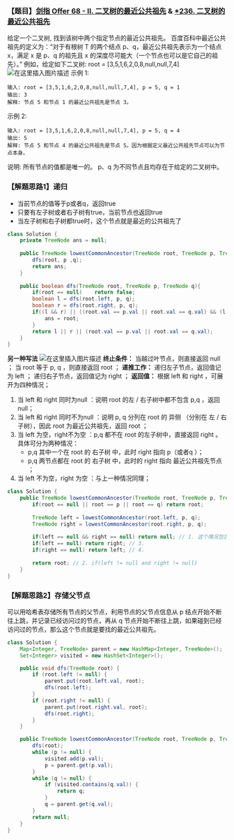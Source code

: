 ### 【题目】[剑指 Offer 68 - II. 二叉树的最近公共祖先](https://leetcode-cn.com/problems/er-cha-shu-de-zui-jin-gong-gong-zu-xian-lcof/) & [*236. 二叉树的最近公共祖先](https://leetcode-cn.com/problems/lowest-common-ancestor-of-a-binary-tree/)
给定一个二叉树, 找到该树中两个指定节点的最近公共祖先。
百度百科中最近公共祖先的定义为：“对于有根树 T 的两个结点 p、q，最近公共祖先表示为一个结点 x，满足 x 是 p、q 的祖先且 x 的深度尽可能大（一个节点也可以是它自己的祖先）。”
例如，给定如下二叉树:  root = [3,5,1,6,2,0,8,null,null,7,4]
![在这里插入图片描述](https://img-blog.csdnimg.cn/20200510141528250.png)
示例 1:

	输入: root = [3,5,1,6,2,0,8,null,null,7,4], p = 5, q = 1
	输出: 3
	解释: 节点 5 和节点 1 的最近公共祖先是节点 3。
示例 2:
	
	输入: root = [3,5,1,6,2,0,8,null,null,7,4], p = 5, q = 4
	输出: 5
	解释: 节点 5 和节点 4 的最近公共祖先是节点 5。因为根据定义最近公共祖先节点可以为节点本身。

说明:
所有节点的值都是唯一的。
p、q 为不同节点且均存在于给定的二叉树中。

### 【解题思路1】递归
- 当前节点的值等于p或者q，返回true
- 只要有左子树或者右子树有true，当前节点也返回true
- 当左子树和右子树都true时，这个节点就是最近的公共祖先了
```java
class Solution {
    private TreeNode ans = null;
    
    public TreeNode lowestCommonAncestor(TreeNode root, TreeNode p, TreeNode q) {
        dfs(root, p ,q);
        return ans;
    }
    
    public boolean dfs(TreeNode root, TreeNode p, TreeNode q){
        if(root == null)	return false;
        boolean l = dfs(root.left, p, q);
        boolean r = dfs(root.right, p, q);
        if((l && r) || ((root.val == p.val || root.val == q.val) && (l || r))){
            ans = root;
        }
        return l || r || (root.val == p.val || root.val == q.val);
    }
}
```
**另一种写法**
![在这里插入图片描述](https://img-blog.csdnimg.cn/2020091117231477.png?x-oss-process=image/watermark,type_ZmFuZ3poZW5naGVpdGk,shadow_10,text_aHR0cHM6Ly9ibG9nLmNzZG4ubmV0L1h1bkNpeQ==,size_16,color_FFFFFF,t_70#pic_center)
**终止条件：**
当越过叶节点，则直接返回 null ；
当 root 等于 p, q ，则直接返回 root ；
**递推工作：**
递归左子节点，返回值记为 left ；
递归右子节点，返回值记为 right ；
**返回值：** 根据 left 和 right ，可展开为四种情况；
1. 当 left 和 right 同时为null ：说明 root 的左 / 右子树中都不包含 p,q ，返回 null；
2. 当 left 和 right 同时不为null ：说明 p, q 分列在 root 的 异侧 （分别在 左 / 右子树），因此 root 为最近公共祖先，返回 root ；
3. 当 left 为空，right不为空 ：p,q 都不在 root 的左子树中，直接返回 right 。具体可分为两种情况：
	- p,q 其中一个在 root 的 右子树 中，此时 right 指向 p（或者q ）；
	- p,q 两节点都在 root 的 右子树 中，此时的 right 指向 最近公共祖先节点 ；
4. 当 left 不为空，right 为空 ：与上一种情况同理；

```java
class Solution {
    public TreeNode lowestCommonAncestor(TreeNode root, TreeNode p, TreeNode q) {
        if(root == null || root == p || root == q) return root;
        
        TreeNode left = lowestCommonAncestor(root.left, p, q);
        TreeNode right = lowestCommonAncestor(root.right, p, q);
        
        if(left == null && right == null) return null; // 1. 这个情况包含在3 4里的这行可省略
        if(left == null) return right; // 3.
        if(right == null) return left; // 4.
        
        return root; // 2. if(left != null and right != null)
    }
}
```

### 【解题思路2】存储父节点
可以用哈希表存储所有节点的父节点，利用节点的父节点信息从 p 结点开始不断往上跳，并记录已经访问过的节点，再从 q 节点开始不断往上跳，如果碰到已经访问过的节点，那么这个节点就是要找的最近公共祖先。

```java
class Solution {
    Map<Integer, TreeNode> parent = new HashMap<Integer, TreeNode>();
    Set<Integer> visited = new HashSet<Integer>();

    public void dfs(TreeNode root) {
        if (root.left != null) {
            parent.put(root.left.val, root);
            dfs(root.left);
        }
        if (root.right != null) {
            parent.put(root.right.val, root);
            dfs(root.right);
        }
    }

    public TreeNode lowestCommonAncestor(TreeNode root, TreeNode p, TreeNode q) {
        dfs(root);
        while (p != null) {
            visited.add(p.val);
            p = parent.get(p.val);
        }
        while (q != null) {
            if (visited.contains(q.val)) {
                return q;
            }
            q = parent.get(q.val);
        }
        return null;
    }
}
```